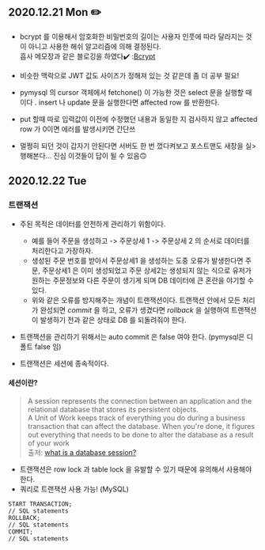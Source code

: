 ## 2020.12.21 Mon ✏️

- bcrypt 를 이용해서 암호화한 비밀번호의 길이는 사용자 인풋에 따라 달라지는 것이
  아니고 사용한 해쉬 알고리즘에 의해 결정된다.<br>
  흡사 메모장과 같은 블로깅을 하였다✔️ :[Bcrypt](https://velog.io/@wltjs10645/Does-the-length-of-the-encrypted-password-vary-according-to-the-input)
- 비슷한 맥락으로 JWT 값도 사이즈가 정해져 있는 것 같은데 좀 더 공부 필요!
- pymysql 의 cursor 객체에서 fetchone() 이 가능한 것은 select 문을 실행할 때이다
  . insert 나 update 문을 실행한다면 affected row 를 반환한다.

- put 할때 따로 입력값이 이전에 수정했던 내용과 동일한 지 검사하지 않고 affected row 가 0이면 에러를 발생시키면 간단쓰
- 멀쩡히 되던 것이 갑자기 안된다면 서버도 한 번 껐다켜보고 포스트맨도 새창을 실>행해본다... 진심 이것들이 답이 될 수 있음🙃

## 2020.12.22 Tue

### 트랜잭션

- 주된 목적은 데이터를 안전하게 관리하기 위함이다.

  - 예를 들어 주문을 생성하고 -> 주문상세 1 -> 주문상세 2 의 순서로 데이터를 처리한다고 가장하자.
  - 생성된 주문 번호를 받아서 주문상세1 을 생성하는 도중 오류가 발생한다면 주문, 주문상세1 은 이미 생성되었고 주문 상세2는 생성되지 않는 식으로 유저가 원하는 주문정보와 다른 주문이 생기게 되며 DB 데이터에 큰 혼란을 야기할 수 있다.
  - 위와 같은 오류를 방지해주는 개념이 트랜잭션이다. 트랜잭션 안에서 모든 처리가 완성되면 _commit_ 을 하고, 오류가 생겼다면 _rollback_ 을 실행하여 트랜잭션이 발생하기 전과 같은 상태로 DB 를 되돌려줘야 한다.

- 트랜잭션을 관리하기 위해서는 auto commit 은 false 여야 한다. (pymysql은 디폴트 false 임)
- 트랜잭션은 세션에 종속적이다.

#### 세션이란?

> A session represents the connection between an application and the relational database that stores its persistent objects.<br>
> A Unit of Work keeps track of everything you do during a business transaction that can affect the database. When you're done, it figures out everything that needs to be done to alter the database as a result of your work <br>
> 출저: [what is a database session?](https://stackoverflow.com/questions/10521947/what-is-a-database-session)

- 트랜잭션은 row lock 과 table lock 을 유발할 수 있기 때문에 유의해서 사용해야 한다.
- 쿼리로 트랜잭션 사용 가능! (MySQL)

```
START TRANSACTION;
// SQL statements
ROLLBACK;
// SQL statements
COMMIT;
// SQL statements
```
